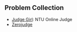 ## Problem Collection ##

* [Judge Girl](https://judgegirl.csie.org/): NTU Online Judge
* [Zerojudge](http://zerojudge.tw/)


